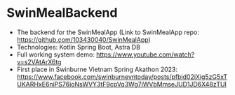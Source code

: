 # SwinMealBackend
- The backend for the SwinMealApp (Link to SwinMealApp repo: https://github.com/103430040/SwinMealApp)
- Technologies: Kotlin Spring Boot, Astra DB 
- Full working system demo: https://www.youtube.com/watch?v=s2VAtArX6tg
- First place in Swinburne Vietnam Spring Akathon 2023: https://www.facebook.com/swinburnevntoday/posts/pfbid02iXig5zG5xTUKARHxE6niPS76joNsWVY3tF9cpVq3Wg7iWVbMmseJUD1JD6X48zTUl 
